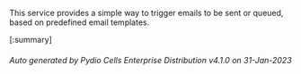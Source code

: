 






This service provides a simple way to trigger emails to be sent or queued, based on predefined email templates.

[:summary]

###### Auto generated by Pydio Cells Enterprise Distribution v4.1.0 on 31-Jan-2023
